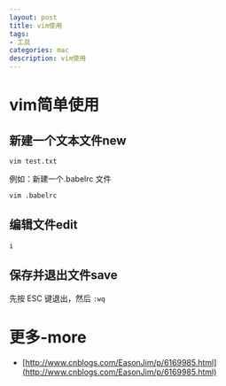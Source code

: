 ```yaml
---
layout: post
title: vim使用
tags:
- 工具
categories: mac
description: vim使用
---
```


# vim简单使用

## 新建一个文本文件new
`vim test.txt`

例如：新建一个.babelrc 文件
```shell
vim .babelrc
```

## 编辑文件edit
```shell
i
```

## 保存并退出文件save
先按 ESC 键退出，然后 ` :wq `

# 更多-more
- [http://www.cnblogs.com/EasonJim/p/6169985.html](http://www.cnblogs.com/EasonJim/p/6169985.html)





















